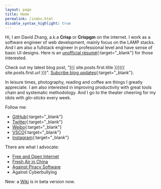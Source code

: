 ```yaml
---
layout: page
title: Home
permalink: /index.html
disable_syntax_highlight: true
---
```

Hi, I am David Zhang, a.k.a __Crisp__ or __Crispgm__ on the internet. I work as a software engineer of web development, mainly focus on the LAMP stacks. And I am also a fullstack engineer in professional level and have sense of basic UI designs. Here is an [unofficial résumé](https://crispgm.com/resume/){:target="_blank"} for those interested.

Check out my latest blog post, "[{{ site.posts.first.title }}]({{ site.posts.first.url }})". [Subcribe blog updates](feed.xml){:target="_blank"}.

In leisure times, photography, reading and coffee are things I greatly appreciate. I am also interested in improving productivity with great tools chain and systematic methodology. And I go to the theater cheering for my idols with _glo-sticks_ every week.

Follow me:

* [GitHub](https://github.com/crispgm){:target="_blank"}
* [Twitter](https://twitter.com/crispgm){:target="_blank"}
* [Weibo](http://weibo.com/crispgm){:target="_blank"}
* [VSCO](http://vsco.co/crispgm/){:target="_blank"}
* [Instagram](https://instagram.com/crispgm){:target="_blank"}

There are what I advocate:

* [Free and Open Internet](https://www.google.com/intl/en/takeaction/)
* [Fresh Air in China](/page/environment-pollution-in-a-photographer-view.html)
* [Against Piracy Software](/page/piracy-software-or-app.html)
* Against Cyberbullying

New: a [Wiki](/wiki/) is in beta version now.